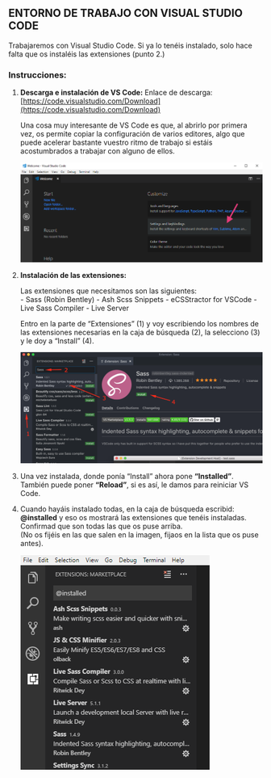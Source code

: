 ## **ENTORNO DE TRABAJO CON VISUAL STUDIO CODE**  
Trabajaremos con Visual Studio Code. Si ya lo tenéis instalado, solo hace falta que os instaléis las extensiones (punto 2.)

### **Instrucciones:**
1. 	**Descarga e instalación de VS Code:**
	Enlace de descarga: [https://code.visualstudio.com/Download](https://code.visualstudio.com/Download)  
	
	Una cosa muy interesante de VS Code es que, al abrirlo por primera vez, os permite copiar la configuración de varios editores, algo que puede acelerar bastante vuestro ritmo de trabajo si estáis acostumbrados a trabajar con alguno de ellos.  
	
	![Settings otros editores](images/settings-editores.png)

2. 	**Instalación de las extensiones:**

	Las extensiones que necesitamos son las siguientes:  
		- Sass (Robin Bentley)
		- Ash Scss Snippets
		- eCSStractor for VSCode
		- Live Sass Compiler
		- Live Server
		
    Entro en la parte de “Extensiones” (1) y voy escribiendo los nombres de las extensiones necesarias en la caja de búsqueda (2), la selecciono (3) y le doy a “Install” (4).

	![Instalación extensiones](images/instalacion-extensiones.png)

3. 	Una vez instalada, donde ponía “Install” ahora pone **“Installed”**. También puede poner **“Reload”**, si es así, le damos para reiniciar VS Code.

5.  Cuando hayáis instalado todas, en la caja de búsqueda escribid: **@installed** y eso os mostrará las extensiones que tenéis instaladas. Confirmad que son todas las que os puse arriba.  
	(No os fijéis en las que salen en la imagen, fijaos en la lista que os puse antes).

	![Extensiones instaladas](images/extensiones-instaladas.png)

